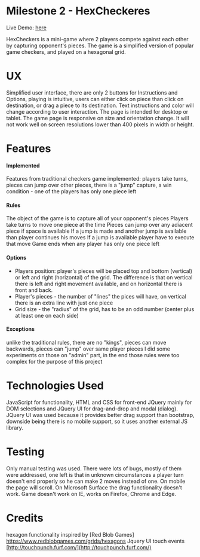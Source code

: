# Milestone 2  - HexCheckeres

Live Demo: [here](https://cojanradu.github.io/Milestone_2/)

HexCheckers is a mini-game where 2 players compete against each other by capturing opponent's pieces.
The game is a simplified version of popular game checkers, and played on a hexagonal grid.


# UX

Simplified user interface, there are only 2 buttons for Instructions and Options, playing is intuitive, users can either click on piece than click on destination, or drag a piece to its destination. Text instructions and color will change according to user interaction.
The page is intended for desktop or tablet.
The game page is responsive on size and orientation change. It will not work well on screen resolutions lower than 400 pixels in width or height.

# Features

#### Implemented
Features from traditional checkers game implemented: players take turns, pieces can jump over other pieces, there is a "jump" capture, a win condition -  one of the players has only one piece left

#### Rules
The object of the game is to capture all of your opponent's pieces
Players take turns to move one piece at the time
Pieces can jump over any adiacent piece if space is available
If a jump is made and another jump is available than player continues his moves
If a jump is available player have to execute that move
Game ends when any player has only one piece left

#### Options
 - Players position: player's pieces will be placed top and bottom (vertical) or left and right (horizontal) of the grid. The difference is that on vertical there is left and right movement available, and on horizontal there is front and back.
 - Player's pieces - the number of "lines" the pices will have, on vertical there is an extra line with just one piece
 - Grid size - the "radius" of the grid, has to be an odd number (center plus at least one on each side)

#### Exceptions
unlike the traditional rules, there are no "kings", pieces can move backwards, pieces can "jump" over same player pieces
I did some experiments on those on "admin" part, in the end those rules were too complex for the purpose of this project

# Technologies Used

JavaScript for functionality, HTML and CSS for front-end
JQuery mainly for DOM selections and JQuery UI for drag-and-drop and modal (dialog). JQuery UI was used because it provides better drag support than bootstrap, downside being there is no mobile support, so it uses another external JS library.   

# Testing

Only manual testing was used. There were lots of bugs, mostly of them were addressed, one left is that in unknown circumstances a player turn doesn't end properly so he can make 2 moves instead of one.
On mobile the page will scroll.
On Microsoft Surface the drag functionality doesn't work.
Game doesn't work on IE, works on Firefox, Chrome and Edge.


# Credits
hexagon functionality inspired by [Red Blob Games] https://www.redblobgames.com/grids/hexagons
Jquery UI touch events [http://touchpunch.furf.com/](http://touchpunch.furf.com/)
